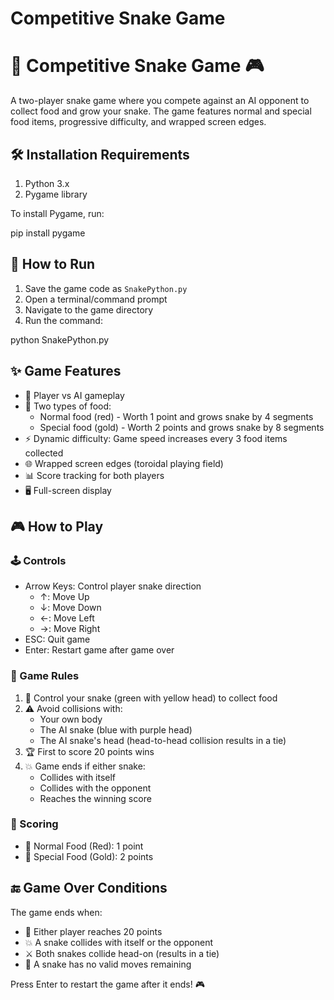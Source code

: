 ﻿# Competitive Snake Game
# 🐍 Competitive Snake Game 🎮

A two-player snake game where you compete against an AI opponent to collect food and grow your snake. The game features normal and special food items, progressive difficulty, and wrapped screen edges.

## 🛠️ Installation Requirements

1. Python 3.x
2. Pygame library

To install Pygame, run:

pip install pygame

## 🚀 How to Run

1. Save the game code as `SnakePython.py`
2. Open a terminal/command prompt
3. Navigate to the game directory
4. Run the command:

python SnakePython.py

## ✨ Game Features

- 🎯 Player vs AI gameplay
- 🍎 Two types of food:
  - Normal food (red) - Worth 1 point and grows snake by 4 segments
  - Special food (gold) - Worth 2 points and grows snake by 8 segments
- ⚡ Dynamic difficulty: Game speed increases every 3 food items collected
- 🌐 Wrapped screen edges (toroidal playing field)
- 📊 Score tracking for both players
- 🖥️ Full-screen display

## 🎮 How to Play

### 🕹️ Controls
- Arrow Keys: Control player snake direction
  - ↑: Move Up
  - ↓: Move Down
  - ←: Move Left
  - →: Move Right
- ESC: Quit game
- Enter: Restart game after game over

### 📜 Game Rules

1. 🎯 Control your snake (green with yellow head) to collect food
2. ⚠️ Avoid collisions with:
   - Your own body
   - The AI snake (blue with purple head)
   - The AI snake's head (head-to-head collision results in a tie)
3. 🏆 First to score 20 points wins
4. 💥 Game ends if either snake:
   - Collides with itself
   - Collides with the opponent
   - Reaches the winning score

### 💯 Scoring
- 🔴 Normal Food (Red): 1 point
- 🌟 Special Food (Gold): 2 points

## 🔚 Game Over Conditions

The game ends when:
- 🏅 Either player reaches 20 points
- 💥 A snake collides with itself or the opponent
- ⚔️ Both snakes collide head-on (results in a tie)
- 🚫 A snake has no valid moves remaining

Press Enter to restart the game after it ends! 🎮